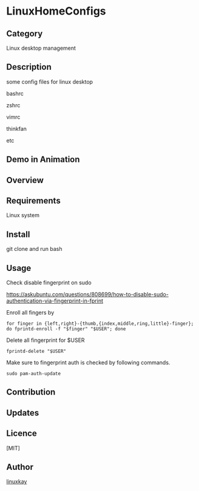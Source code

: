 # LinuxHomeConfigs 

## Category

Linux desktop management

## Description

some config files for linux desktop

bashrc

zshrc

vimrc

thinkfan

etc

## Demo in Animation

## Overview

## Requirements

Linux system

## Install

git clone and run bash

## Usage

Check disable fingerprint on sudo 

https://askubuntu.com/questions/808699/how-to-disable-sudo-authentication-via-fingerprint-in-fprint

Enroll all fingers by 

`for finger in {left,right}-{thumb,{index,middle,ring,little}-finger}; do fprintd-enroll -f "$finger" "$USER"; done`

Delete all fingerprint for $USER

`fprintd-delete "$USER"`

Make sure to fingerprint auth is checked by following commands.

`sudo pam-auth-update`



## Contribution

## Updates

## Licence
[MIT]

## Author

[linuxkay](https://github.com/linuxkay)
